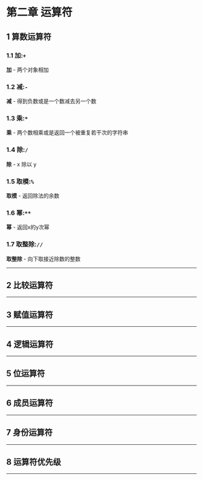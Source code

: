# 第二章 运算符

## 1 算数运算符

### 1.1 加:`+`
**加** - 两个对象相加
### 1.2 减:`-`
**减** - 得到负数或是一个数减去另一个数
### 1.3 乘:`*`
**乘** - 两个数相乘或是返回一个被重复若干次的字符串
### 1.4 除:`/`
**除** - x 除以 y
### 1.5 取模:`%`
**取模** - 返回除法的余数
### 1.6 幂:`**`
**幂** - 返回x的y次幂
### 1.7 取整除:`//`
**取整除** - 向下取接近除数的整数

---------------------------------------------------------------------------
## 2 比较运算符
---------------------------------------------------------------------------
## 3 赋值运算符
---------------------------------------------------------------------------
## 4 逻辑运算符
---------------------------------------------------------------------------
## 5 位运算符
---------------------------------------------------------------------------
## 6 成员运算符
---------------------------------------------------------------------------
## 7 身份运算符
---------------------------------------------------------------------------
## 8 运算符优先级
---------------------------------------------------------------------------